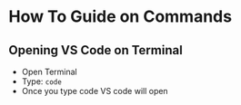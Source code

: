 # How To Guide on Commands 

## Opening VS Code on Terminal 
- Open Terminal 
- Type: `code`
- Once you type code VS code will open 


